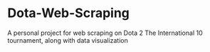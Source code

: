 # Dota-Web-Scraping
A personal project for web scraping on Dota 2 The International 10 tournament, along with data visualization
